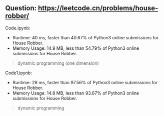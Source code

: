 ## Question: https://leetcode.cn/problems/house-robber/

Code.ipynb:
* Runtime: 40 ms, faster than 40.67% of Python3 online submissions for House Robber.
* Memory Usage: 14.9 MB, less than 54.79% of Python3 online submissions for House Robber.
> dynamic programming (one dimension)

Code1.ipynb:
* Runtime: 28 ms, faster than 97.56% of Python3 online submissions for House Robber.
* Memory Usage: 14.8 MB, less than 93.67% of Python3 online submissions for House Robber.
> dynamic programming 